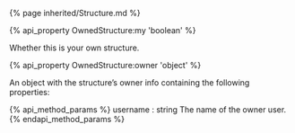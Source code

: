 {% page inherited/Structure.md %}  

{% api_property OwnedStructure:my 'boolean' %}

Whether this is your own structure.

{% api_property OwnedStructure:owner 'object' %}

An object with the structure’s owner info containing the following properties:

{% api_method_params %}
username : string
The name of the owner user.
{% endapi_method_params %}

